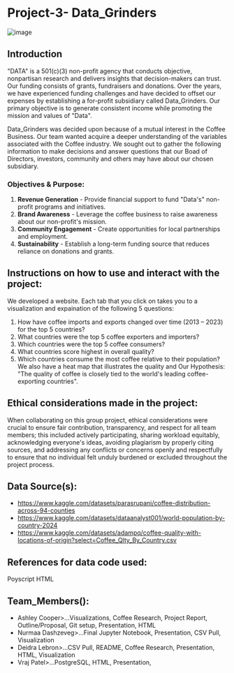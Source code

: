# Project-3- Data_Grinders 

![image](https://github.com/user-attachments/assets/6967eefc-5254-4766-bba0-8a8b992fb5d4)

## Introduction
"DATA" is a 501(c)(3) non-profit agency that conducts objective, nonpartisan research and delivers insights that decision-makers can trust. Our funding consists of grants, fundraisers and donations. Over the years, we have experienced funding challenges and have decided to offset our expenses by establishing a for-profit subsidiary called Data_Grinders. Our primary objective is to generate consistent income while promoting the mission and values of "Data".  

Data_Grinders was decided upon because of a mutual interest in the Coffee Business. Our team wanted acquire a deeper understanding of the variables associated with the Coffee industry. We sought out to gather the following information to make decisions and answer questions that our Boad of Directors, investors, community and others may have about our chosen subsidiary.

### **Objectives & Purpose:**
1. **Revenue Generation** - Provide financial support to fund "Data's" non-profit programs and initiatives.  
2. **Brand Awareness** - Leverage the coffee business to raise awareness about our non-profit's mission.  
3. **Community Engagement** - Create opportunities for local partnerships and employment.  
4. **Sustainability** - Establish a long-term funding source that reduces reliance on donations and grants.

## Instructions on how to use and interact with the project:
We developed a website. Each tab that you click on takes you to a visualization and expaination of the following 5 questions:
1. How have coffee imports and exports changed over time (2013 – 2023) for the top 5 countries?
2. What countries were the top 5 coffee exporters and importers?
3. Which countries were the top 5 coffee consumers?
4. What countries score highest in overall quality?
5. Which countries consume the most coffee relative to their population?
   We also have a heat map that illustrates the quality and
   Our Hypothesis: "The quality of coffee is closely tied to the world's leading coffee-exporting countries".

## Ethical considerations made in the project:
When collaborating on this group project, ethical considerations were crucial to ensure fair contribution, transparency, and respect for all team members; this included actively participating, sharing workload equitably, acknowledging everyone's ideas, avoiding plagiarism by properly citing sources, and addressing any conflicts or concerns openly and respectfully to ensure that no individual felt unduly burdened or excluded throughout the project process. 

## Data Source(s):
- https://www.kaggle.com/datasets/parasrupani/coffee-distribution-across-94-counties
- https://www.kaggle.com/datasets/dataanalyst001/world-population-by-country-2024
- https://www.kaggle.com/datasets/adampq/coffee-quality-with-locations-of-origin?select=Coffee_Qlty_By_Country.csv

## References for data code used:
Poyscript
HTML 
## Team_Members():
- Ashley Cooper>...Visualizations, Coffee Research, Project Report, Outline/Proposal, Git setup, Presentation, HTML
- Nurmaa Dashzeveg>...Final Jupyter Notebook, Presentation, CSV Pull, Visualization
- Deidra Lebron>...CSV Pull, README, Coffee Research, Presentation, HTML, Visualization
- Vraj Patel>...PostgreSQL, HTML, Presentation, 

